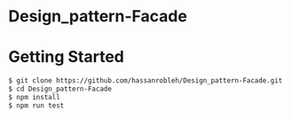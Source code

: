 # Design_pattern-Facade



# Getting Started

```bash
$ git clone https://github.com/hassanrobleh/Design_pattern-Facade.git
$ cd Design_pattern-Facade
$ npm install
$ npm run test

